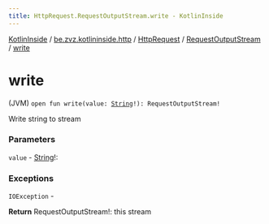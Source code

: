 ```yaml
---
title: HttpRequest.RequestOutputStream.write - KotlinInside
---
```


[KotlinInside](../../../index.html) / [be.zvz.kotlininside.http](../../index.html) / [HttpRequest](../index.html) / [RequestOutputStream](index.html) / [write](./write.html)

# write

(JVM) `open fun write(value: `[`String`](https://kotlinlang.org/api/latest/jvm/stdlib/kotlin/-string/index.html)`!): RequestOutputStream!`

Write string to stream

### Parameters

`value` - [String](https://kotlinlang.org/api/latest/jvm/stdlib/kotlin/-string/index.html)!:

### Exceptions

`IOException` -

**Return**
RequestOutputStream!: this stream

